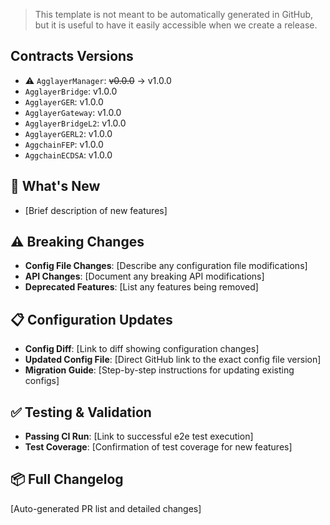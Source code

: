 > This template is not meant to be automatically generated in GitHub, but it is useful to have it easily accessible when we create a release.

## Contracts Versions
* ⚠️ `AgglayerManager`: ~~v0.0.0~~ -> v1.0.0
* `AgglayerBridge`: v1.0.0
* `AgglayerGER`: v1.0.0
* `AgglayerGateway`: v1.0.0
* `AgglayerBridgeL2`: v1.0.0
* `AgglayerGERL2`: v1.0.0
* `AggchainFEP`: v1.0.0
* `AggchainECDSA`: v1.0.0

## 🚀 What's New
- [Brief description of new features]

## ⚠️ Breaking Changes
- **Config File Changes**: [Describe any configuration file modifications]
- **API Changes**: [Document any breaking API modifications]
- **Deprecated Features**: [List any features being removed]

## 📋 Configuration Updates
- **Config Diff**: [Link to diff showing configuration changes]
- **Updated Config File**: [Direct GitHub link to the exact config file version]
- **Migration Guide**: [Step-by-step instructions for updating existing configs]

## ✅ Testing & Validation
- **Passing CI Run**: [Link to successful e2e test execution]
- **Test Coverage**: [Confirmation of test coverage for new features]

## 📦 Full Changelog
[Auto-generated PR list and detailed changes]